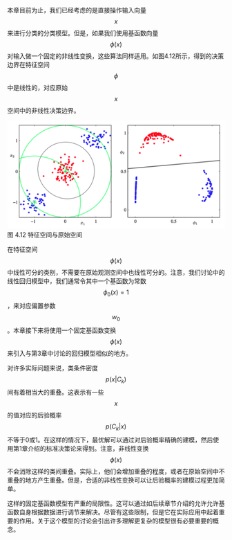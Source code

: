 本章目前为止，我们已经考虑的是直接操作输入向量$$ x $$来进行分类的分类模型。但是，如果我们使用基函数向量$$ \phi(x) $$对输入做一个固定的非线性变换，这些算法同样适用。如图4.12所示，得到的决策边界在特征空间$$ \phi $$中是线性的，对应原始$$ x $$空间中的非线性决策边界。

![图 4-12](images/correspond.png)      
图 4.12 特征空间与原始空间

在特征空间$$ \phi(x) $$中线性可分的类别，不需要在原始观测空间中也线性可分的。注意，我们讨论中的线性回归模型中，我们通常令其中一个基函数为常数$$ \phi_0(x) = 1 $$，来对应偏置参数$$ w_0 $$。本章接下来将使用一个固定基函数变换$$ \phi(x) $$来引入与第3章中讨论的回归模型相似的地方。    

对许多实际问题来说，类条件密度$$ p(x|C_k) $$间有着相当大的重叠。这表示有一些$$ x $$的值对应的后验概率$$ p(C_k|x) $$不等于0或1。在这样的情况下，最优解可以通过对后验概率精确的建模，然后使用第1章介绍的标准决策论来得到。注意，非线性变换$$ \phi(x)
$$不会消除这样的类间重叠。实际上，他们会增加重叠的程度，或者在原始空间中不重叠的地方产生重叠。但是，合适的非线性变换可以让后验概率的建模过程更加简单。    

这样的固定基函数模型有严重的局限性。这可以通过如后续章节介绍的允许允许基函数自身根据数据进行调节来解决。尽管有这些限制，但是它在实际应用中起着重要的作用。关于这个模型的讨论会引出许多理解更复杂的模型很有必要重要的概念。
